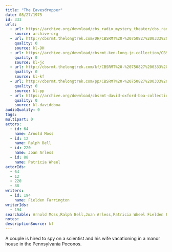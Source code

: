 ```yaml
---
title: "The Eavesdropper"
date: 08/27/1975
id: 333
urls: 
  - url: https://archive.org/download/cbs_radio_mystery_theater/cbs_radio_mystery_theater-0301-0350.zip/cbs_radio_mystery_theater-0301-0350%2Fcbsrmt_0333_the_eavesdroppers.mp3
    source: archive-org
  - url: http://cbsrmt.thelongtrek.com/DH/CBSRMT%20-%20750827%200333%20The%20Eavesdroppers_dh.mp3
    quality: 0
    source: kl-DH
  - url: https://archive.org/download/cbsrmt-ken-long-jc-collection/CBSRMT - 750827 0333 Eavesdroppers vbr fb2 fair_jc.mp3
    quality: 0
    source: kl-jc
  - url: http://cbsrmt.thelongtrek.com/kf/CBSRMT%20-%20750827%200333%20The%20Eavesdroppers_kf.mp3
    quality: 0
    source: kl-kf
  - url: http://cbsrmt.thelongtrek.com/pp/CBSRMT%20-%20750827%200333%20The%20Eavesdroppers_pp.mp3
    quality: 0
    source: kl-pp
  - url: https://archive.org/download/cbsrmt-david-oxford-boa-collection/CBSRMT-750827-0333-The-Eavesdroppers-(64-44)_kf-{BoA}.mp3
    quality: 0
    source: kl-davidoboa
audioQuality: 0
tags: 
multipart: 0
actors:  
  - id: 64
    name: Arnold Moss  
  - id: 12
    name: Ralph Bell  
  - id: 220
    name: Joan Arless  
  - id: 88
    name: Patricia Wheel
actorIds:  
  - 64  
  - 12  
  - 220  
  - 88
writers:  
  - id: 194
    name: Fielden Farrington
writerIds:  
  - 194
searchable: Arnold Moss,Ralph Bell,Joan Arless,Patricia Wheel Fielden Farrington
notes: 
descriptionSource: kf
---
```

A couple is hired to spy on a scientist and his wife vacationing in a manor house in the Pennsylvania Poconos.